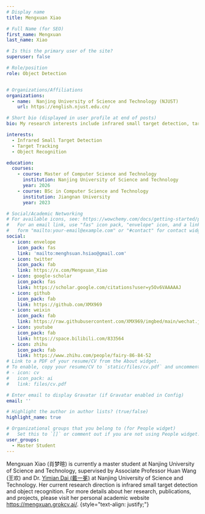 ```yaml
---
# Display name
title: Mengxuan Xiao

# Full Name (for SEO)
first_name: Mengxuan
last_name: Xiao

# Is this the primary user of the site?
superuser: false

# Role/position
role: Object Detection


# Organizations/Affiliations
organizations:
  - name:  Nanjing University of Science and Technology (NJUST)
    url: https://english.njust.edu.cn/

# Short bio (displayed in user profile at end of posts)
bio: My research interests include infrared small target detection, target tracking, and object recognition.

interests:
  - Infrared Small Target Detection
  - Target Tracking
  - Object Recognition

education:
  courses:
    - course: Master of Computer Science and Technology
      institution: Nanjing University of Science and Technology
      year: 2026
    - course: BSc in Computer Science and Technology
      institution: Jiangnan University
      year: 2023

# Social/Academic Networking
# For available icons, see: https://wowchemy.com/docs/getting-started/page-builder/#icons
#   For an email link, use "fas" icon pack, "envelope" icon, and a link in the
#   form "mailto:your-email@example.com" or "#contact" for contact widget.
social:
  - icon: envelope
    icon_pack: fas
    link: 'mailto:menghsuan.hsiao@gmail.com'
  - icon: twitter
    icon_pack: fab
    link: https://x.com/Mengxuan_Xiao
  - icon: google-scholar
    icon_pack: fas
    link: https://scholar.google.com/citations?user=y5Ov6VAAAAAJ
  - icon: github
    icon_pack: fab
    link: https://github.com/XMX969
  - icon: weixin
    icon_pack: fab
    link: https://raw.githubusercontent.com/XMX969/imgbed/main/wechat.jpg
  - icon: youtube
    icon_pack: fab
    link: https://space.bilibili.com/833564
  - icon: zhihu
    icon_pack: fab
    link: https://www.zhihu.com/people/fairy-86-84-52
# Link to a PDF of your resume/CV from the About widget.
# To enable, copy your resume/CV to `static/files/cv.pdf` and uncomment the lines below.
# - icon: cv
#   icon_pack: ai
#   link: files/cv.pdf

# Enter email to display Gravatar (if Gravatar enabled in Config)
email: ''

# Highlight the author in author lists? (true/false)
highlight_name: true

# Organizational groups that you belong to (for People widget)
#   Set this to `[]` or comment out if you are not using People widget.
user_groups:
  - Master Student
---
```


Mengxuan Xiao (肖梦暄) is currently a master student at Nanjing University of Science and Technology, supervised by Associate Professor Huan Wang (王欢) and Dr. [Yimian Dai (戴一冕)](https://scholar.google.com/citations?user=y5Ov6VAAAAAJ) at Nanjing University of Science and Technology. Her current research direction is infrared small target detection and object recognition. For more details about her research, publications, and projects, please visit her personal academic website <https://mengxuan.grokcv.ai/>.
{style="text-align: justify;"}
